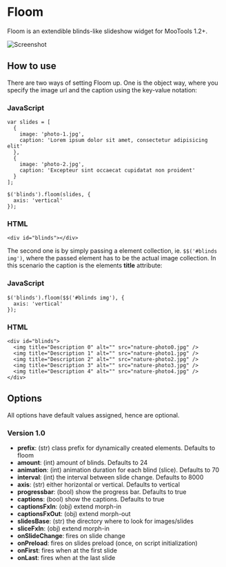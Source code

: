 Floom
=====

Floom is an extendible blinds-like slideshow widget for MooTools 1.2+.

![Screenshot](http://nouincolor.com/forge/banners/Floom.png)

How to use
----------

There are two ways of setting Floom up. One is the object way, where you specify the image url and the caption using the key-value notation:

### JavaScript

	var slides = [
	  {
	    image: 'photo-1.jpg',
	    caption: 'Lorem ipsum dolor sit amet, consectetur adipisicing elit'
	  },
	  {
	    image: 'photo-2.jpg',
	    caption: 'Excepteur sint occaecat cupidatat non proident'
	  }
	];
 
	$('blinds').floom(slides, {
	  axis: 'vertical'
	});
	
### HTML

	<div id="blinds"></div>

The second one is by simply passing a element collection, ie. `$$('#blinds img')`, where the passed element has to be the actual image collection. In this scenario the caption is the elements **title** attribute:

### JavaScript

	$('blinds').floom($$('#blinds img'), {
	  axis: 'vertical'
	}); 

### HTML

	<div id="blinds">
	  <img title="Description 0" alt="" src="nature-photo0.jpg" />
	  <img title="Description 1" alt="" src="nature-photo1.jpg" />
	  <img title="Description 2" alt="" src="nature-photo2.jpg" />
	  <img title="Description 3" alt="" src="nature-photo3.jpg" />
	  <img title="Description 4" alt="" src="nature-photo4.jpg" />
	</div>

Options
-------

All options have default values assigned, hence are optional.

### Version 1.0

* **prefix**: (str) class prefix for dynamically created elements. Defaults to floom
* **amount**: (int) amount of blinds. Defaults to 24
* **animation**: (int) animation duration for each blind (slice). Defaults to 70
* **interval**: (int) the interval between slide change. Defaults to 8000
* **axis**: (str) either horizontal or vertical. Defaults to vertical
* **progressbar**: (bool) show the progress bar. Defaults to true
* **captions**: (bool) show the captions. Defaults to true
* **captionsFxIn**: (obj) extend morph-in
* **captionsFxOut**: (obj) extend morph-out
* **slidesBase**: (str) the directory where to look for images/slides
* **sliceFxIn**: (obj) extend morph-in
* **onSlideChange**: fires on slide change
* **onPreload**: fires on slides preload (once, on script initialization)
* **onFirst**: fires when at the first slide
* **onLast**: fires when at the last slide